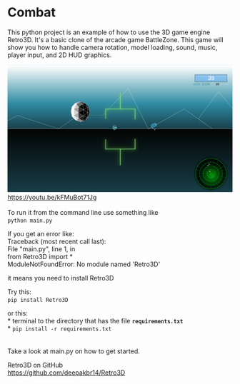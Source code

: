 # Combat

This python project is an example of how to use the 3D game engine Retro3D. It's a basic clone of the arcade game BattleZone. This game will show you how to handle camera rotation, model loading, sound, music, player input, and 2D HUD graphics.

![Combat](https://github.com/deepakbr14/Retro3D/blob/master/doc/CombatScreenShot.png?raw=True)
https://youtu.be/kFMuBot71Jg
<BR><BR>
To run it from the command line use something like  
```python main.py```

If you get an error like:  
Traceback (most recent call last):  
File "main.py", line 1, in  
from Retro3D import *  
ModuleNotFoundError: No module named 'Retro3D'  

it means you need to install Retro3D

Try this:  
```pip install Retro3D```

or this:  
    * terminal to the directory that has the file **`requirements.txt`**  
    * ```pip install -r requirements.txt```
<BR><BR><BR>
Take a look at main.py on how to get started.

Retro3D on GitHub  
https://github.com/deepakbr14/Retro3D 



